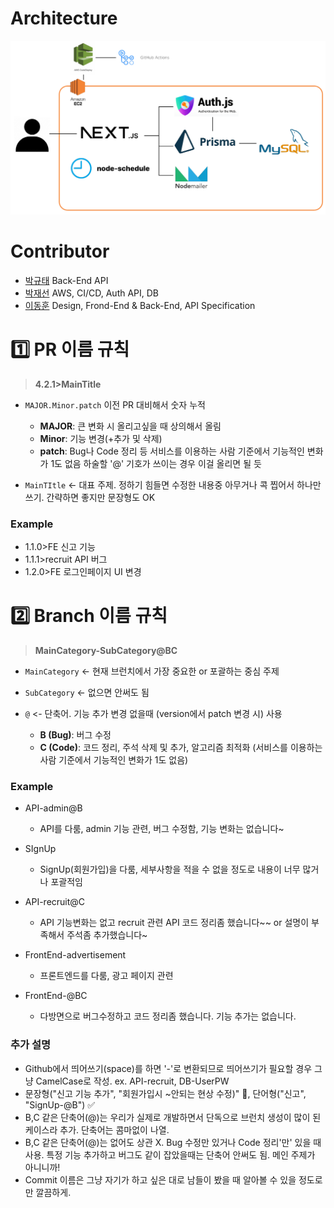 # Architecture
![alt text](anything/architecture.png)

# Contributor
- [박규태](https://github.com/kyoutae1234) Back-End API
- [박재선](https://github.com/ggomabbang) AWS, CI/CD, Auth API, DB
- [이동훈](https://github.com/bluelemon61) Design, Frond-End & Back-End, API Specification

# 1️⃣ PR 이름 규칙   
>**4.2.1>MainTitle**

- `MAJOR.Minor.patch` 이전 PR 대비해서 숫자 누적
  - **MAJOR**: 큰 변화 시 올리고싶을 때 상의해서 올림
  - **Minor**: 기능 변경(+추가 및 삭제)
  - **patch**: Bug나 Code 정리 등 서비스를 이용하는 사람 기준에서 기능적인 변화가 1도 없음 하술할 '@' 기호가 쓰이는 경우 이걸 올리면 될 듯

- `MainTItle` <- 대표 주제. 정하기 힘들면 수정한 내용중 아무거나 콕 찝어서 하나만 쓰기. 간략하면 좋지만 문장형도 OK

### Example
- 1.1.0>FE 신고 기능   
- 1.1.1>recruit API 버그   
- 1.2.0>FE 로그인페이지 UI 변경

# 2️⃣ Branch 이름 규칙

> **MainCategory-SubCategory@BC**

- `MainCategory` <- 현재 브런치에서 가장 중요한 or 포괄하는 중심 주제
- `SubCategory` <- 없으면 안써도 됨

- `@` <- 단축어. 기능 추가 변경 없을때 (version에서 patch 변경 시) 사용
  - **B (Bug)**: 버그 수정
  - **C (Code)**: 코드 정리, 주석 삭제 및 추가, 알고리즘 최적화 (서비스를 이용하는 사람 기준에서 기능적인 변화가 1도 없음)

### Example
- API-admin@B
  - API를 다룸, admin 기능 관련,  버그 수정함, 기능 변화는 없습니다~

- SIgnUp
  - SignUp(회원가입)을 다룸, 세부사항을 적을 수 없을 정도로 내용이 너무 많거나 포괄적임

- API-recruit@C
  - API 기능변화는 없고 recruit 관련 API 코드 정리좀 했습니다~~ or 설명이 부족해서 주석좀 추가했습니다~

- FrontEnd-advertisement
  - 프론트엔드를 다룸, 광고 페이지 관련

- FrontEnd-@BC
  - 다방면으로 버그수정하고 코드 정리좀 했습니다. 기능 추가는 없습니다.

### 추가 설명
+ Github에서 띄어쓰기(space)를 하면 '-'로 변환되므로 띄어쓰기가 필요할 경우 그냥 CamelCase로 작성. ex. API-recruit, DB-UserPW
+ 문장형("신고 기능 추가", "회원가입시 ~안되는 현상 수정)" 🚫, 단어형("신고", "SignUp-@B") ✅
+ B,C 같은 단축어(@)는 우리가 실제로 개발하면서 단독으로 브런치 생성이 많이 된 케이스라 추가. 단축어는 콤마없이 나열.
+ B,C 같은 단축어(@)는 없어도 상관 X. Bug 수정만 있거나 Code 정리'만' 있을 때 사용. 특정 기능 추가하고 버그도 같이 잡았을때는 단축어 안써도 됨. 메인 주제가 아니니까!
+ Commit 이름은 그냥 자기가 하고 싶은 대로 남들이 봤을 때 알아볼 수 있을 정도로만 깔끔하게.